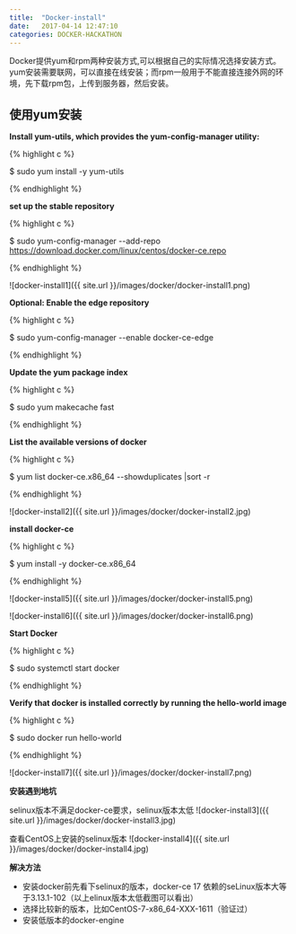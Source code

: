```yaml
---
title:  "Docker-install"
date:   2017-04-14 12:47:10
categories: DOCKER-HACKATHON
---
```


Docker提供yum和rpm两种安装方式,可以根据自己的实际情况选择安装方式。yum安装需要联网，可以直接在线安装；而rpm一般用于不能直接连接外网的环境，先下载rpm包，上传到服务器，然后安装。

## 使用yum安装

**Install yum-utils, which provides the yum-config-manager utility:**


{% highlight c %}

$ sudo yum install -y yum-utils

{% endhighlight %}


**set up the stable repository**

{% highlight c %}

$ sudo yum-config-manager --add-repo https://download.docker.com/linux/centos/docker-ce.repo

{% endhighlight %}

![docker-install1]({{ site.url }}/images/docker/docker-install1.png)

**Optional: Enable the edge repository**

{% highlight c %}

$ sudo yum-config-manager --enable docker-ce-edge

{% endhighlight %}

**Update the yum package index**

{% highlight c %}

$  sudo yum makecache fast

{% endhighlight %}

**List the available versions of docker**

{% highlight c %}

$  yum list docker-ce.x86_64  --showduplicates |sort -r

{% endhighlight %}

![docker-install2]({{ site.url }}/images/docker/docker-install2.jpg)

**install docker-ce**

{% highlight c %}

$  yum install -y docker-ce.x86_64

{% endhighlight %}

![docker-install5]({{ site.url }}/images/docker/docker-install5.png)

![docker-install6]({{ site.url }}/images/docker/docker-install6.png)

**Start Docker**

{% highlight c %}

$ sudo systemctl start docker

{% endhighlight %}

**Verify that docker is installed correctly by running the hello-world image**

{% highlight c %}

$ sudo docker run hello-world

{% endhighlight %}



![docker-install7]({{ site.url }}/images/docker/docker-install7.png)

**安装遇到地坑**

selinux版本不满足docker-ce要求，selinux版本太低
![docker-install3]({{ site.url }}/images/docker/docker-install3.jpg)

查看CentOS上安装的selinux版本
![docker-install4]({{ site.url }}/images/docker/docker-install4.jpg)

**解决方法**
- 安装docker前先看下selinux的版本，docker-ce 17 依赖的seLinux版本大等于3.13.1-102（以上elinux版本太低截图可以看出）
- 选择比较新的版本，比如CentOS-7-x86_64-XXX-1611（验证过）
- 安装低版本的docker-engine